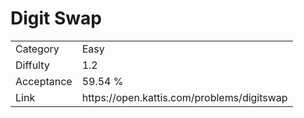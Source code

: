 # Digit Swap

<table>
    <tr>
        <td>Category</td>
        <td>Easy</td>
    </tr>
    <tr>
        <td>Diffulty</td>
        <td>1.2</td>
    </tr>
    <tr>
        <td>Acceptance</td>
        <td>59.54 %</td>
    </tr>
    <tr>
        <td>Link</td>
        <td>https://open.kattis.com/problems/digitswap</td>
    </tr>
</table>